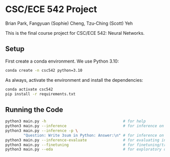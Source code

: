 # CSC/ECE 542 Project

Brian Park, Fangyuan (Sophie) Cheng, Tzu-Ching (Scott) Yeh

This is the final course project for CSC/ECE 542: Neural Networks.

## Setup

First create a conda environment. We use Python 3.10:

```sh
conda create -n csc542 python=3.10
```

As always, activate the environment and install the dependencies:

```sh
conda activate csc542
pip install -r requirements.txt
```

## Running the Code

```sh
python3 main.py -h                                  # for help
python3 main.py --inference                         # for inference on a single prompt
python3 main.py --inference -p \ 
        "Question: Write 3sum in Python: Answer:\n" # for inference on a custom prompt
python3 main.py --inference-evaluate                # for evaluating inference on the whole dataset
python3 main.py --finetuning                        # for finetuning/training with LoRA
python3 main.py --eda                               # for exploratory data analysis
```
